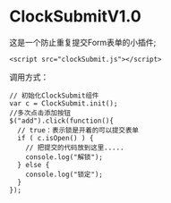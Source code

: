 ClockSubmitV1.0
=======================
这是一个防止重复提交Form表单的小插件;

```
<script src="clockSubmit.js"></script>
```
调用方式：
```
// 初始化ClockSubmit组件
var c = ClockSubmit.init();
//多次点击添加按钮
$("add").click(function(){
  // true：表示锁是开着的可以提交表单
  if ( c.isOpen() ) {
    // 把提交的代码放到这里.....
    console.log("解锁");
  } else {
    console.log("锁定");
  }
});
